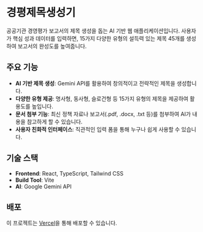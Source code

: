 
# 경평제목생성기

공공기관 경영평가 보고서의 제목 생성을 돕는 AI 기반 웹 애플리케이션입니다. 사용자가 핵심 성과 데이터를 입력하면, 15가지 다양한 유형의 설득력 있는 제목 45개를 생성하여 보고서의 완성도를 높여줍니다.

## 주요 기능

-   **AI 기반 제목 생성**: Gemini API를 활용하여 창의적이고 전략적인 제목을 생성합니다.
-   **다양한 유형 제공**: 명사형, 동사형, 슬로건형 등 15가지 유형의 제목을 제공하여 활용도를 높입니다.
-   **문서 첨부 기능**: 최신 정책 자료나 보고서(.pdf, .docx, .txt 등)를 첨부하여 AI가 내용을 참고하게 할 수 있습니다.
-   **사용자 친화적 인터페이스**: 직관적인 입력 폼을 통해 누구나 쉽게 사용할 수 있습니다.

## 기술 스택

-   **Frontend**: React, TypeScript, Tailwind CSS
-   **Build Tool**: Vite
-   **AI**: Google Gemini API

## 배포

이 프로젝트는 [Vercel](https://vercel.com/)을 통해 배포할 수 있습니다.
